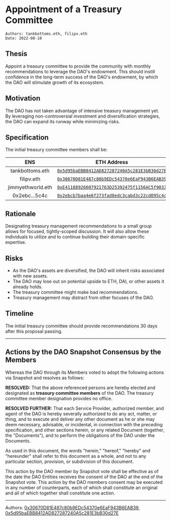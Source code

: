 # Appointment of a Treasury Committee

```
Authors: tankbottoms.eth, filipv.eth
Date: 2022-08-10
```

## Thesis

Appoint a treasury committee to provide the community with monthly recommendations to leverage the DAO's endowment. This should instill confidence in the long-term success of the DAO's endowment, by which the DAO will stimulate growth of its ecosystem.

## Motivation

The DAO has not taken advantage of intensive treasury management yet. By leveraging non-controversial investment and diversification strategies, the DAO can expand its runway while minimizing risks.

## Specification

The initial treasury committee members shall be:

|        ENS        |                                                       ETH Address                                                       |
| :---------------: | :---------------------------------------------------------------------------------------------------------------------: |
|  tankbottoms.eth  | [`0x5d95baEBB8412AD827287240A5c281E3bB30d27E`](https://etherscan.io/address/0x5d95baEBB8412AD827287240A5c281E3bB30d27E) |
|    filipv.eth     | [`0x30670D81E487c80b9EDc54370e6EaF943B6EAB39`](https://etherscan.io/address/0x30670D81E487c80b9EDc54370e6EaF943B6EAB39) |
| jimmyethworld.eth | [`0xE41188926607921763D25392475f1156AC5f9033`](https://etherscan.io/address/0xE41188926607921763D25392475f1156AC5f9033) |
|   0x2ebc...5c4c   | [`0x2ebcb7baa4e6f273fad8edc3cabd3c22cd095c4c`](https://etherscan.io/address/0x2ebcb7baa4e6f273fad8edc3cabd3c22cd095c4c) |

## Rationale

Designating treasury management recommendations to a small group allows for focused, tightly-scoped discussion. It will also allow these individuals to utilize and to continue building their domain-specific expertise.

## Risks

-   As the DAO's assets are diversified, the DAO will inherit risks associated with new assets.
-   The DAO may lose out on potential upside to ETH, DAI, or other assets it already holds.
-   The treasury committee might make bad recommendations.
-   Treasury management may distract from other focuses of the DAO.

## Timeline

The initial treasury committee should provide recommendations 30 days after this proposal passing.

---

## Actions by the DAO Snapshot Consensus by the Members

Whereas the DAO through its Members voted to adopt the following actions via Snapshot and resolves as follows:

**RESOLVED:** That the above referenced persons are hereby elected and designated as **treasury committee members** of the DAO. The treasury committee member designation provides no office.

**RESOLVED FURTHER:** That each Service Provider, authorized member, and agent of the DAO is hereby severally authorized to do any act, matter, or thing, and to execute and deliver any other document as he or she may deem necessary, advisable, or incidental, in connection with the preceding specification, and other sections herein, or any related Document (together, the "Documents"), and to perform the obligations of the DAO under the Documents.

As used in this document, the words "herein," "hereof," "hereby" and "hereunder" shall refer to this document as a whole, and not to any particular section, provision, or subdivision of this document.

This action by the DAO member by Snapshot vote shall be effective as of the date the DAO Entities receives the consent of the DAO at the end of the Snapshot vote. This action by the DAO members consent may be executed in any number of counterparts, each of which shall constitute an original and all of which together shall constitute one action.

---

Authors: [0x30670D81E487c80b9EDc54370e6EaF943B6EAB39](https://etherscan.io/address/0x30670d81e487c80b9edc54370e6eaf943b6eab39), [0x5d95baEBB8412AD827287240A5c281E3bB30d27E](https://etherscan.io/address/0x5d95baEBB8412AD827287240A5c281E3bB30d27E)
